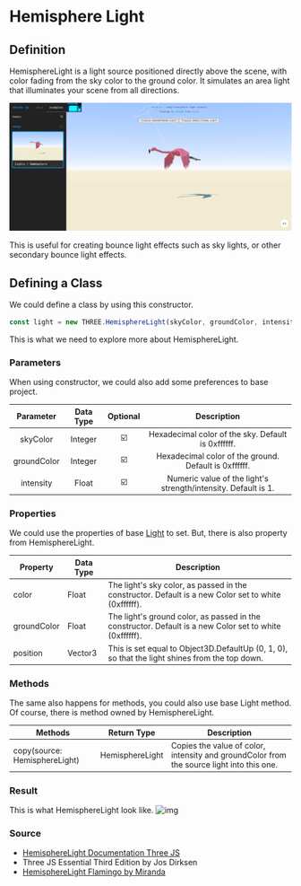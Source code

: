 # Hemisphere Light

## Definition

HemisphereLight is a light source positioned directly above the scene, with color fading from the sky color to the ground color. It simulates an area light that illuminates your scene from all directions.

![Hemisphere Light](./img/definition.gif)

This is useful for creating bounce light effects such as sky lights, or other secondary bounce light effects.

## Defining a Class

We could define a class by using this constructor.
```js
const light = new THREE.HemisphereLight(skyColor, groundColor, intensity);
```

This is what we need to explore more about HemisphereLight.
### Parameters

When using constructor, we could also add some preferences to base project.

|  Parameter  | Data Type | Optional |                           Description                          |
|:-----------:|:---------:|:--------:|:--------------------------------------------------------------:|
|   skyColor  |  Integer  |     ☑️    |       Hexadecimal color of the sky. Default is 0xffffff.       |
| groundColor |  Integer  |     ☑️    |      Hexadecimal color of the ground. Default is 0xffffff.     |
|  intensity  |   Float   |     ☑️    | Numeric value of the light's strength/intensity. Default is 1. |

### Properties

We could use the properties of base [Light](https://threejs.org/docs/#api/en/lights/Light) to set. But, there is also property from HemisphereLight.

| Property    | Data Type | Description                                                                                             |
|-------------|-----------|---------------------------------------------------------------------------------------------------------|
| color       | Float     | The light's sky color, as passed in the constructor. Default is a new Color set to white (0xffffff).    |
| groundColor | Float     | The light's ground color, as passed in the constructor. Default is a new Color set to white (0xffffff). |
| position    | Vector3   | This is set equal to Object3D.DefaultUp (0, 1, 0), so that the light shines from the top down.          |

### Methods

The same also happens for methods, you could also use base Light method. Of course, there is method owned by HemisphereLight.

| Methods                       | Return Type     | Description                                                                               |
|-------------------------------|-----------------|-------------------------------------------------------------------------------------------|
| copy(source: HemisphereLight) | HemisphereLight | Copies the value of color, intensity and groundColor from the source light into this one. |

### Result

This is what HemisphereLight look like.
![img](./img/intensity.gif)

### Source
- [HemisphereLight Documentation Three JS](https://threejs.org/docs/#api/en/lights/HemisphereLight)
- Three JS Essential Third Edition by Jos Dirksen
- [HemisphereLight Flamingo by Miranda](https://threejs.org/examples/?q=hemis#webgl_lights_hemisphere)